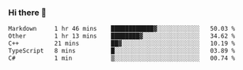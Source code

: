 ### Hi there 👋

<!--
**WShiBin/WShiBin** is a ✨ _special_ ✨ repository because its `README.md` (this file) appears on your GitHub profile.

Here are some ideas to get you started:

- 🔭 I’m currently working on ...
- 🌱 I’m currently learning ...
- 👯 I’m looking to collaborate on ...
- 🤔 I’m looking for help with ...
- 💬 Ask me about ...
- 📫 How to reach me: ...
- 😄 Pronouns: ...
- ⚡ Fun fact: ...
-->

<!--START_SECTION:waka-->

```txt
Markdown     1 hr 46 mins    ████████████▓░░░░░░░░░░░░   50.03 %
Other        1 hr 13 mins    ████████▓░░░░░░░░░░░░░░░░   34.62 %
C++          21 mins         ██▓░░░░░░░░░░░░░░░░░░░░░░   10.19 %
TypeScript   8 mins          █░░░░░░░░░░░░░░░░░░░░░░░░   03.89 %
C#           1 min           ▒░░░░░░░░░░░░░░░░░░░░░░░░   00.74 %
```

<!--END_SECTION:waka-->
